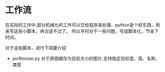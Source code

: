 # 工作流
在实际的工作中,部分机械化的工作可以交给程序来处理，python是个好东西，用来写这些小脚本，再合适不过了。
所以平时对于一些问题，写成脚本化，节省下时间。

对于这些脚本，进行下简要介绍
+ picResizer.py
  对于原图缓存为目前大小的图片,支持指定目标宽、高、名称、类型
  